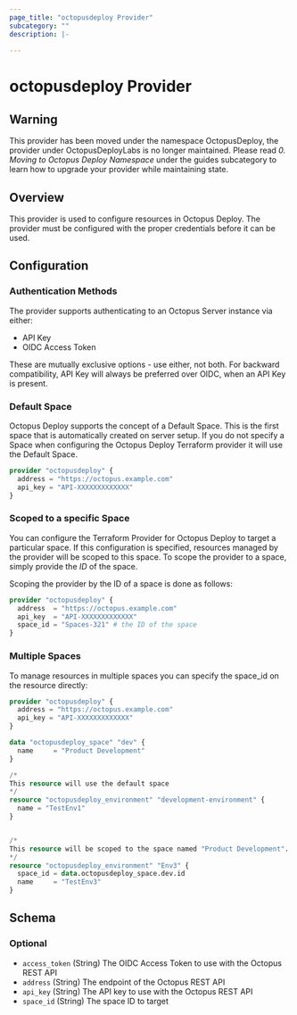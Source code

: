 ```yaml
---
page_title: "octopusdeploy Provider"
subcategory: ""
description: |-
  
---
```


# octopusdeploy Provider

## Warning

This provider has been moved under the namespace OctopusDeploy, the provider under OctopusDeployLabs is no longer maintained.
Please read *0. Moving to Octopus Deploy Namespace* under the guides subcategory to learn how to upgrade your provider while maintaining state.

## Overview

This provider is used to configure resources in Octopus Deploy. The provider must be configured with the proper credentials before it can be used.

## Configuration

### Authentication Methods
The provider supports authenticating to an Octopus Server instance via either:
* API Key
* OIDC Access Token

These are mutually exclusive options - use either, not both. For backward compatibility, API Key will always be preferred over OIDC, when an API Key is present.

### Default Space

Octopus Deploy supports the concept of a Default Space. This is the first space that is automatically created on server setup. If you do not specify a Space when configuring the Octopus Deploy Terraform provider it will use the Default Space.

```terraform
provider "octopusdeploy" {
  address = "https://octopus.example.com"
  api_key = "API-XXXXXXXXXXXXX"
}
```

### Scoped to a specific Space

You can configure the Terraform Provider for Octopus Deploy to target a
particular space. If this configuration is specified, resources managed by the
provider will be scoped to this space. To scope the provider to a space, simply
provide the _ID_ of the space.

Scoping the provider by the ID of a space is done as follows:

```terraform
provider "octopusdeploy" {
  address  = "https://octopus.example.com"
  api_key  = "API-XXXXXXXXXXXXX"
  space_id = "Spaces-321" # the ID of the space
}
```

### Multiple Spaces

To manage resources in multiple spaces you can specify the space_id on the resource directly:

```terraform
provider "octopusdeploy" {
  address = "https://octopus.example.com"
  api_key = "API-XXXXXXXXXXXXX"
}

data "octopusdeploy_space" "dev" {
  name     = "Product Development"
}

/*
This resource will use the default space
*/
resource "octopusdeploy_environment" "development-environment" {
  name = "TestEnv1"
}


/*
This resource will be scoped to the space named "Product Development".
*/
resource "octopusdeploy_environment" "Env3" {
  space_id = data.octopusdeploy_space.dev.id
  name     = "TestEnv3"
}
```

<!-- schema generated by tfplugindocs -->
## Schema

### Optional

- `access_token` (String) The OIDC Access Token to use with the Octopus REST API
- `address` (String) The endpoint of the Octopus REST API
- `api_key` (String) The API key to use with the Octopus REST API
- `space_id` (String) The space ID to target